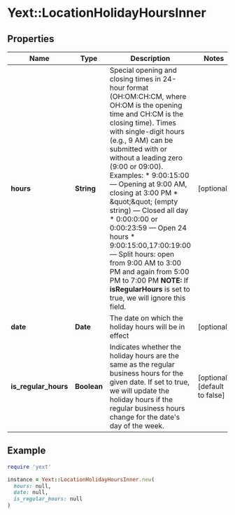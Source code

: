 # Yext::LocationHolidayHoursInner

## Properties

| Name | Type | Description | Notes |
| ---- | ---- | ----------- | ----- |
| **hours** | **String** | Special opening and closing times in 24-hour format (OH:OM:CH:CM, where OH:OM is the opening time and CH:CM is the closing time).  Times with single-digit hours (e.g., 9 AM) can be submitted with or without a leading zero (9:00 or 09:00).  Examples: * 9:00:15:00 — Opening at 9:00 AM, closing at 3:00 PM * \&quot;\&quot; (empty string) — Closed all day * 0:00:0:00 or 0:00:23:59 — Open 24 hours * 9:00:15:00,17:00:19:00 — Split hours: open from 9:00 AM to 3:00 PM and again from 5:00 PM to 7:00 PM  **NOTE:** If **isRegularHours** is set to true, we will ignore this field.  | [optional] |
| **date** | **Date** | The date on which the holiday hours will be in effect | [optional] |
| **is_regular_hours** | **Boolean** | Indicates whether the holiday hours are the same as the regular business hours for the given date. If set to true, we will update the holiday hours if the regular business hours change for the date&#39;s day of the week. | [optional][default to false] |

## Example

```ruby
require 'yext'

instance = Yext::LocationHolidayHoursInner.new(
  hours: null,
  date: null,
  is_regular_hours: null
)
```

